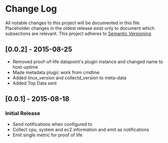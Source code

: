 # Change Log

All notable changes to this project will be documented in this file.
Placeholder changes in the oldest release exist only to document which
subsections are relevant.
This project adheres to [Semantic Versioning](http://semver.org/).

## [0.0.2] - 2015-08-25
- Removed proof-of-life datapoint's plugin instance and changed name to host-uptime
- Made metadata plugic work from cmdline
- Added linux_version and collectd_version to meta-data
- Added Top Data sent

## [0.0.1] - 2015-08-18

### Initial Release

- Send notifications when configured to
- Collect cpu, system and ec2 information and emit as notifications
- Emit single metric for proof of life

